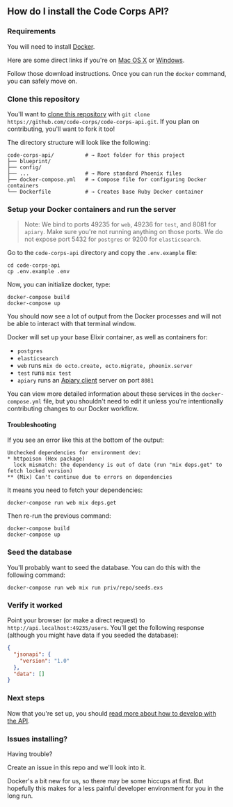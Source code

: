 ## How do I install the Code Corps API?

### Requirements

You will need to install [Docker](https://docs.docker.com/engine/installation/).

Here are some direct links if you're on [Mac OS X](https://docs.docker.com/docker-for-mac/) or [Windows](https://docs.docker.com/docker-for-windows/).

Follow those download instructions. Once you can run the `docker` command, you can safely move on.

### Clone this repository

You'll want to [clone this repository](https://help.github.com/articles/cloning-a-repository/) with `git clone https://github.com/code-corps/code-corps-api.git`. If you plan on contributing, you'll want to fork it too!


The directory structure will look like the following:

```shell
code-corps-api/          # → Root folder for this project
├── blueprint/
├── config/
├── ...                  # → More standard Phoenix files
├── docker-compose.yml   # → Compose file for configuring Docker containers
└── Dockerfile           # → Creates base Ruby Docker container
```

### Setup your Docker containers and run the server

> Note: We bind to ports 49235 for `web`, 49236 for `test`, and 8081 for `apiary`. Make sure you're not running anything on those ports. We do not expose port 5432 for `postgres` or 9200 for `elasticsearch`.

Go to the `code-corps-api` directory and copy the `.env.example` file:

```
cd code-corps-api
cp .env.example .env
```

Now, you can initialize docker, type:

```shell
docker-compose build
docker-compose up
```

You should now see a lot of output from the Docker processes and will not be able to interact with that terminal window.

Docker will set up your base Elixir container, as well as containers for:

- `postgres`
- `elasticsearch`
- `web` runs `mix do ecto.create, ecto.migrate, phoenix.server`
- `test` runs `mix test`
- `apiary` runs an [Apiary client](https://github.com/apiaryio/apiary-client) server on port `8081`

You can view more detailed information about these services in the `docker-compose.yml` file, but you shouldn't need to edit it unless you're intentionally contributing changes to our Docker workflow.

#### Troubleshooting
If you see an error like this at the bottom of the output:

```shell
Unchecked dependencies for environment dev:
* httpoison (Hex package)
  lock mismatch: the dependency is out of date (run "mix deps.get" to fetch locked version)
** (Mix) Can't continue due to errors on dependencies
```

It means you need to fetch your dependencies:
```shell
docker-compose run web mix deps.get
```

Then re-run the previous command:
```shell
docker-compose build
docker-compose up
```

### Seed the database

You'll probably want to seed the database. You can do this with the following command:

```shell
docker-compose run web mix run priv/repo/seeds.exs
```

### Verify it worked

Point your browser (or make a direct request) to `http://api.localhost:49235/users`. You'll get the following response (although you might have data if you seeded the database):

```json
{
  "jsonapi": {
    "version": "1.0"
  },
  "data": []
}
```

### Next steps

Now that you're set up, you should [read more about how to develop with the API](USAGE.md).

### Issues installing?

Having trouble?

Create an issue in this repo and we'll look into it.

Docker's a bit new for us, so there may be some hiccups at first. But hopefully this makes for a less painful developer environment for you in the long run.
